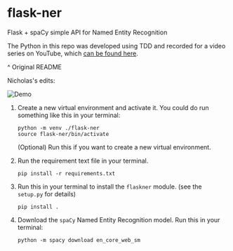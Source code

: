 # flask-ner

Flask + spaCy simple API for Named Entity Recognition

The Python in this repo was developed using TDD and recorded for a video series on YouTube, which [can be found here](https://youtu.be/eAPmXQ0dC7Q).

^ Original README

Nicholas's edits:

![Demo](bill_evans_ner.gif)

1. Create a new virtual environment and activate it. You could do run something like this in your terminal:
    ```
    python -m venv ./flask-ner
    source flask-ner/bin/activate
    ```

    (Optional) Run this if you want to create a new virtual environment.


2. Run the requirement text file in your terminal.
    ```
    pip install -r requirements.txt
    ```
3. Run this in your terminal to install the `flaskner` module. (see the `setup.py` for details) 
    ```
    pip install .
    ```

4. Download the `spaCy` Named Entity Recognition model. Run this in your terminal: 
    ```
    python -m spacy download en_core_web_sm
    ```

